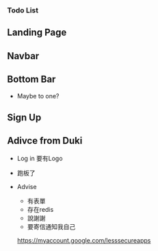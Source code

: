 ### Todo List

## Landing Page

## Navbar

## Bottom Bar

  * Maybe to one?

## Sign Up

## Adivce from Duki

* Log in 要有Logo

* 跑板了

* Advise
  * 有表單
  * 存在redis
  * 說謝謝
  * 要寄信通知我自己

  https://myaccount.google.com/lesssecureapps